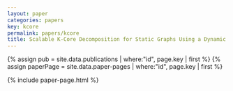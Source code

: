```yaml
---
layout: paper
categories: papers
key: kcore
permalink: papers/kcore
title: Scalable K-Core Decomposition for Static Graphs Using a Dynamic Graph Data Structure
---
```


{% assign pub = site.data.publications | where:"id", page.key | first %}
{% assign paperPage = site.data.paper-pages | where:"id", page.key | first %}

{% include paper-page.html %}
